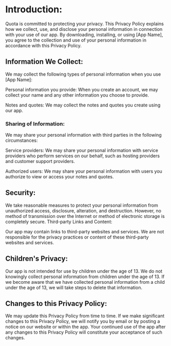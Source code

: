 # Introduction:

Quota is committed to protecting your privacy. This Privacy Policy explains how we collect, use, and disclose your personal information in connection with your use of our app. By downloading, installing, or using [App Name], you agree to the collection and use of your personal information in accordance with this Privacy Policy.

## Information We Collect:

We may collect the following types of personal information when you use [App Name]:

Personal information you provide: When you create an account, we may collect your name and any other information you choose to provide.

Notes and quotes: We may collect the notes and quotes you create using our app.

### Sharing of Information:

We may share your personal information with third parties in the following circumstances:

Service providers: We may share your personal information with service providers who perform services on our behalf, such as hosting providers and customer support providers.

Authorized users: We may share your personal information with users you authorize to view or access your notes and quotes.

## Security:

We take reasonable measures to protect your personal information from unauthorized access, disclosure, alteration, and destruction. However, no method of transmission over the Internet or method of electronic storage is completely secure.
Third-party Links and Content:

Our app may contain links to third-party websites and services. We are not responsible for the privacy practices or content of these third-party websites and services.

## Children's Privacy:

Our app is not intended for use by children under the age of 13. We do not knowingly collect personal information from children under the age of 13. If we become aware that we have collected personal information from a child under the age of 13, we will take steps to delete that information.

## Changes to this Privacy Policy:

We may update this Privacy Policy from time to time. If we make significant changes to this Privacy Policy, we will notify you by email or by posting a notice on our website or within the app. Your continued use of the app after any changes to this Privacy Policy will constitute your acceptance of such changes.
